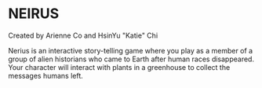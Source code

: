 # NEIRUS

Created by Arienne Co and HsinYu "Katie" Chi

Nerius is an interactive story-telling game where you play as  a member of a group of alien historians who came to Earth after human races disappeared. Your character will interact with plants in a greenhouse to collect the messages humans left.
